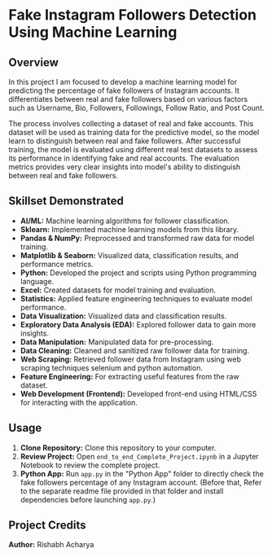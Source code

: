 # Fake Instagram Followers Detection Using Machine Learning

## Overview

In this project I am focused to develop a machine learning model for predicting the percentage of fake followers of Instagram accounts. It differentiates between real and fake followers based on various factors such as Username, Bio, Followers, Followings,  Follow Ratio, and Post Count.

The process involves collecting a dataset of real and fake accounts. This dataset will be used as training data for the predictive model, so the model learn to distinguish between real and fake followers. After successful training, the model is evaluated using different real test datasets to assess its performance in identifying fake and real accounts. The evaluation metrics provides very clear insights into model's ability to distinguish between real and fake followers.

## Skillset Demonstrated

- **AI/ML:** Machine learning algorithms for follower classification.
- **Sklearn:** Implemented machine learning models from this library.
- **Pandas & NumPy:** Preprocessed and transformed raw data for model training.
- **Matplotlib & Seaborn:** Visualized data, classification results, and performance metrics.
- **Python:** Developed the project and scripts using Python programming language.
- **Excel:** Created datasets for model training and evaluation.
- **Statistics:** Applied feature engineering techniques to evaluate model performance.
- **Data Visualization:** Visualized data and classification results.
- **Exploratory Data Analysis (EDA):** Explored follower data to gain more insights.
- **Data Manipulation:** Manipulated data for pre-processing.
- **Data Cleaning:** Cleaned and sanitized raw follower data for training.
- **Web Scraping:** Retrieved follower data from Instagram using web scraping techniques selenium and python automation.
- **Feature Engineering:** For extracting useful features from the raw dataset.
- **Web Development (Frontend):** Developed front-end using HTML/CSS for interacting with the application.

## Usage

1. **Clone Repository:** Clone this repository to your computer.
2. **Review Project:** Open `end_to_end_Complete_Project.ipynb` in a Jupyter Notebook to review the complete project.
3. **Python App:** Run `app.py` in the "Python App" folder to directly check the fake followers percentage of any Instagram account. (Before that, Refer to the separate readme file provided in that folder and install dependencies before launching `app.py`.)

## Project Credits

**Author:** Rishabh Acharya
